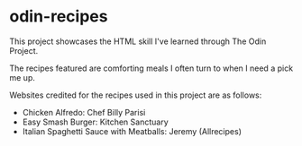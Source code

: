 # odin-recipes

This project showcases the HTML skill I've learned through The Odin Project.

The recipes featured are comforting meals I often turn to when I need a pick me up.

Websites credited for the recipes used in this project are as follows:

- Chicken Alfredo: Chef Billy Parisi
- Easy Smash Burger: Kitchen Sanctuary
- Italian Spaghetti Sauce with Meatballs: Jeremy (Allrecipes)
